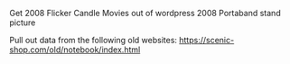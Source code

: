 Get 2008 Flicker Candle Movies out of wordpress
2008 Portaband stand picture

Pull out data from the following old websites:
https://scenic-shop.com/old/notebook/index.html